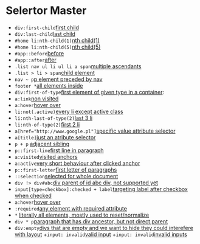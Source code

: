 # Selertor Master
+ `div:first-child`[first child](templates/1.html)
+ `div:last-child`[last child](templates/2.html)
+ `#home li:nth-child(1)`[nth child(1)](templates/3.html)
+ `#home li:nth-child(5)`[nth child(5)](templates/4.html)
+ `#app::before`[before](templates/5.html)
+ `#app::after`[after](templates/6.html)
+ `.list nav ul li ul li a span`[multiple ascendants](templates/7.html)
+ `.list > li > span`[child element](templates/8.html)
+ `nav ~ p`[p element preceded by nav](templates/9.html)
+ `footer *`[all elements inside](templates/10.html)
+ `div:first-of-type`[first element of given type in a container](templates/11.html):
+ `a:link`[non visited](templates/12.html)
+ `a:hover`[hover over](templates/12.html)
+ `li:not(.active)`[every li except active class](templates/13.html)
+ `li:nth-last-of-type(2)`[last 3 li](templates/14.html)
+ `li:nth-of-type(2)`[first 2 li](templates/15.html)
+ `a[href="http://www.google.pl"]`[specific value attribute selector](templates/16.html)
+ `a[title]`[just an atribute selector](templates/17.html)
+ `p + p` [adjacent sibling](templates/18.html)
+ `p::first-line`[first line in paragraph](templates/20.html)
+ `a:visited`[visited anchors](templates/12.html)
+ `a:active`[very short behaviour after clicked anchor](templates/12.html)
+ `p::first-letter`[first letter of paragraphs](templates/20.html)
+ `::selection`[selected for whole document](templates/20.html)
+ `div !> div#abc`[div parent of id abc div, not supported yet](templates/25.html)
+ `input[type=checkbox]:checked + label`[targeting label after checkbox when checked](templates/26.html)
+ `a:hover`[hover over](templates/19.html)
+ `:required`[any element with required attribute](templates/27.html)
+ `*` [literally all elements, mostly used to reset/normalize](templates/28.html)
+ `div * p`[paragraph that has div ancestor, but not direct parent](templates/29.html)
+ `div:empty`[divs that are empty and we want to hide they could interefere with layout](templates/30.html)
+`input: invalid`[valid input](templates/31.html)
+`input: invalid`[invalid inputs](templates/31.html)
